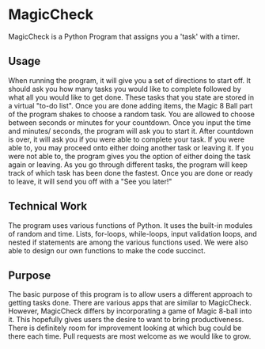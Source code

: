 # MagicCheck

MagicCheck is a Python Program that assigns you a 'task' with a timer. 

## Usage

When running the program, it will give you a set of directions to start off. It should ask you how many tasks you would like to complete followed by what all you would like to get done. 
These tasks that you state are stored in a virtual "to-do list". Once you are done adding items, the Magic 8 Ball part of the program shakes to choose a random task. 
You are allowed to choose between seconds or minutes for your countdown. Once you input the time and minutes/ seconds, the program will ask you to start it. 
After countdown is over, it will ask you if you were able to complete your task. If you were able to, you may proceed onto either doing another task or leaving it. 
If you were not able to, the program gives you the option of either doing the task again or leaving. 
As you go through different tasks, the program will keep track of which task has been done the fastest. 
Once you are done or ready to leave, it will send you off with a "See you later!"

## Technical Work

The program uses various functions of Python. 
It uses the built-in modules of random and time. Lists, for-loops, while-loops, input validation loops, and nested if statements are among the various functions used. 
We were also able to design our own functions to make the code succinct. 

## Purpose
The basic purpose of this program is to allow users a different approach to getting tasks done. 
There are various apps that are similar to MagicCheck. However, MagicCheck differs by incorporating a game of Magic 8-ball into it. This hopefully gives users the desire to want to bring productiveness.
There is definitely room for improvement looking at which bug could be there each time. Pull requests are most welcome as we would like to grow. 